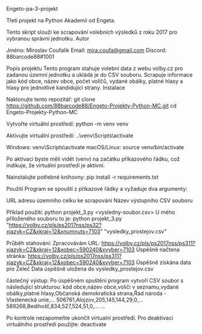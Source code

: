 Engeto-pa-3-projekt

Třetí projekt na Python Akademii od Engeta.

Tento skript slouží ke scrapování volebních výsledků z roku 2017 pro vybranou správní jednotku.
Autor

Jméno: Miroslav Coufalik
Email: mira.coufa@gmail.com
Discord: 88barcode88#1001

Popis projektu
Tento program stahuje volební data z webu volby.cz pro zadanou územní jednotku a ukládá je do CSV souboru. Scrapuje informace jako kód obce, název obce, počet voličů, vydané obálky, platné hlasy a hlasy pro jednotlivé kandidující strany.
Instalace

Naklonujte tento repozitář:
git clone https://github.com/88barcode88/Engeto-Projekty-Python-MC.git
cd Engeto-Projekty-Python-MC

Vytvořte virtuální prostředí:
python -m venv venv

Aktivujte virtuální prostředí:
..\venv\Scripts\activate

Windows: venv\Scripts\activate
macOS/Linux: source venv/bin/activate

Po aktivaci byste měli vidět (venv) na začátku příkazového řádku, což indikuje, že virtuální prostředí je aktivní.

Nainstalujte potřebné knihovny:
pip install -r requirements.txt

Použití
Program se spouští z příkazové řádky a vyžaduje dva argumenty:

URL adresu územního celku ke scrapování
Název výstupního CSV souboru

Příklad použití:
python projekt_3.py  <odkaz-uzemniho-celku> <vysledny-soubor.csv>
U mého přiloženého souboru to je:
python projekt_3.py "https://volby.cz/pls/ps2017nss/ps32?xjazyk=CZ&xkraj=12&xnumnuts=7103" "vysledky_prostejov.csv"

Průběh stahování:
Zpracovávám URL: https://volby.cz/pls/ps2017nss/ps311?xjazyk=CZ&xkraj=12&xobec=590240&xvyber=7103
Úspěšně načtena stránka: https://volby.cz/pls/ps2017nss/ps311?xjazyk=CZ&xkraj=12&xobec=590240&xvyber=7103
Úspěšně získána data pro Želeč
Data úspěšně uložena do vysledky_prostejov.csv

částečný výstup:
Po úspěšném spuštění program vytvoří CSV soubor s následující strukturou:
kód obce,název obce,voliči v seznamu,vydané obálky,platné hlasy,Občanská demokratická strana,Řád národa - Vlastenecká unie,...
506761,Alojzov,205,145,144,29,0,...
589268,Bedihošť,834,527,524,51,0,...
...

Po kontrole nezapomeňte ukončit virtualní prostředí. Pro deaktivaci virtuálního prostředí použijte:
deactivate
